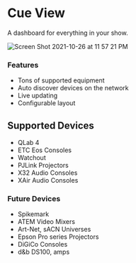 # Cue View
A dashboard for everything in your show.

![Screen Shot 2021-10-26 at 11 57 21 PM](https://user-images.githubusercontent.com/919746/138997636-dfca293a-7c98-459d-85a3-405c9b11ce8a.png)




### Features
- Tons of supported equipment
- Auto discover devices on the network
- Live updating
- Configurable layout


## Supported Devices
- QLab 4
- ETC Eos Consoles
- Watchout
- PJLink Projectors
- X32 Audio Consoles
- XAir Audio Consoles


### Future Devices
- Spikemark
- ATEM Video Mixers
- Art-Net, sACN Universes
- Epson Pro series Projectors
- DiGiCo Consoles
- d&b DS100, amps

